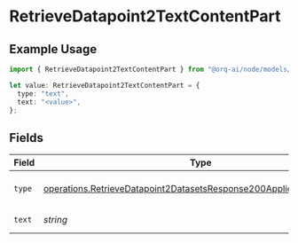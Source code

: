 # RetrieveDatapoint2TextContentPart

## Example Usage

```typescript
import { RetrieveDatapoint2TextContentPart } from "@orq-ai/node/models/operations";

let value: RetrieveDatapoint2TextContentPart = {
  type: "text",
  text: "<value>",
};
```

## Fields

| Field                                                                                                                                                      | Type                                                                                                                                                       | Required                                                                                                                                                   | Description                                                                                                                                                |
| ---------------------------------------------------------------------------------------------------------------------------------------------------------- | ---------------------------------------------------------------------------------------------------------------------------------------------------------- | ---------------------------------------------------------------------------------------------------------------------------------------------------------- | ---------------------------------------------------------------------------------------------------------------------------------------------------------- |
| `type`                                                                                                                                                     | [operations.RetrieveDatapoint2DatasetsResponse200ApplicationJSONType](../../models/operations/retrievedatapoint2datasetsresponse200applicationjsontype.md) | :heavy_check_mark:                                                                                                                                         | The type of the content part.                                                                                                                              |
| `text`                                                                                                                                                     | *string*                                                                                                                                                   | :heavy_check_mark:                                                                                                                                         | The text content.                                                                                                                                          |